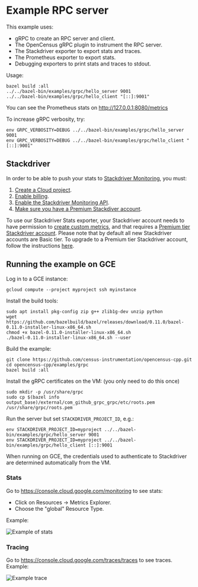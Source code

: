 # Example RPC server

This example uses:

* gRPC to create an RPC server and client.
* The OpenCensus gRPC plugin to instrument the RPC server.
* The Stackdriver exporter to export stats and traces.
* The Prometheus exporter to export stats.
* Debugging exporters to print stats and traces to stdout.

Usage:

```shell
bazel build :all
../../bazel-bin/examples/grpc/hello_server 9001
../../bazel-bin/examples/grpc/hello_client "[::]:9001"
```

You can see the Prometheus stats on http://127.0.0.1:8080/metrics

To increase gRPC verbosity, try:

```shell
env GRPC_VERBOSITY=DEBUG ../../bazel-bin/examples/grpc/hello_server 9001
env GRPC_VERBOSITY=DEBUG ../../bazel-bin/examples/grpc/hello_client "[::]:9001"
```

## Stackdriver

In order to be able to push your stats to [Stackdriver Monitoring](https://cloud.google.com/monitoring/), you must:

1. [Create a Cloud project](https://support.google.com/cloud/answer/6251787?hl=en).
1. [Enable billing](https://support.google.com/cloud/answer/6288653#new-billing).
1. [Enable the Stackdriver Monitoring API](https://app.google.stackdriver.com/).
1. [Make sure you have a Premium Stackdiver account](https://cloud.google.com/monitoring/accounts/tiers).

To use our Stackdriver Stats exporter, your Stackdriver account needs to have
permission to [create custom metrics](https://cloud.google.com/monitoring/custom-metrics/creating-metrics),
and that requires a [Premium tier Stackdriver account](https://cloud.google.com/monitoring/accounts/tiers#this_request_is_only_available_in_the_premium_tier).
Please note that by default all new Stackdriver accounts are Basic tier. To
upgrade to a Premium tier Stackdriver account, follow the instructions
[here](https://cloud.google.com/monitoring/accounts/tiers#start-premium).

## Running the example on GCE

Log in to a GCE instance:

```shell
gcloud compute --project myproject ssh myinstance
```

Install the build tools:

```shell
sudo apt install pkg-config zip g++ zlib1g-dev unzip python
wget https://github.com/bazelbuild/bazel/releases/download/0.11.0/bazel-0.11.0-installer-linux-x86_64.sh
chmod +x bazel-0.11.0-installer-linux-x86_64.sh
./bazel-0.11.0-installer-linux-x86_64.sh --user
```

Build the example:

```shell
git clone https://github.com/census-instrumentation/opencensus-cpp.git
cd opencensus-cpp/examples/grpc
bazel build :all
```

Install the gRPC certificates on the VM: (you only need to do this once)

```shell
sudo mkdir -p /usr/share/grpc
sudo cp $(bazel info output_base)/external/com_github_grpc_grpc/etc/roots.pem /usr/share/grpc/roots.pem
```

Run the server but set `STACKDRIVER_PROJECT_ID`, e.g.:

```shell
env STACKDRIVER_PROJECT_ID=myproject ../../bazel-bin/examples/grpc/hello_server 9001
env STACKDRIVER_PROJECT_ID=myproject ../../bazel-bin/examples/grpc/hello_client [::]:9001
```

When running on GCE, the credentials used to authenticate to Stackdriver are
determined automatically from the VM.

### Stats

Go to https://console.cloud.google.com/monitoring to see stats:

* Click on Resources &rarr; Metrics Explorer.
* Choose the "global" Resource Type.

Example:

![Example of stats](https://i.imgur.com/OSomV4W.png)

### Tracing

Go to https://console.cloud.google.com/traces/traces to see traces. Example:

![Example trace](https://i.imgur.com/iYPCZOr.png)
